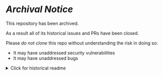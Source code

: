 # ***Archival Notice***
This repository has been archived.

As a result all of its historical issues and PRs have been closed.

Please *do not clone* this repo without understanding the risk in doing so:
- It may have unaddressed security vulnerabilities
- It may have unaddressed bugs

<details>
   <summary>Click for historical readme</summary>

## dbt demo data

This repository contains demo data and a starter project intended
for use with [dbt](www.getdbt.com).

&gt; :warning: **This repo is a work-in-progress**: Best to come back sometime soon :)


### Installing source data

In order to use this demo dbt project, you must manually import data
into your data platform using the steps shown below.


#### Snowflake

- Assume a ROLE in your Snowflake account that permits you to create new databases, schemas, stages, and external tables
- Navigate to the [installation script](https://raw.githubusercontent.com/dbt-labs/dbt-demo-data/main/scripts/snowflake.sql) and copy the contents of this document
- Run the script and confirm that the transaction is committed successfully


After running the script, you may need to run GRANT statements manually depending on your
existing configuration in Snowflake. At a minimum, you will need to make sure
that role used by your dbt job is able to read from external tables in this
schema:

```
-- Change this DBT_ROLE value as needed
set DBT_ROLE='TRANSFORMER';

grant usage on database DBT_DEMO_DATA
    to role identifier($DBT_ROLE);

grant usage on schema DBT_DEMO_DATA.ECOMMERCE
    to role identifier($DBT_ROLE);

grant select on all external tables in schema DBT_DEMO_DATA.ECOMMERCE
    to role identifier($DBT_ROLE);
```


#### BigQuery

_Not implemented_

#### Redshift

_Not implemented_

#### Databricks

_Not implemented_


### Running this project

#### In dbt Cloud

To run this project in dbt Cloud:
- Make a fork of this repo in your own GitHub organization
- Import your forked repository into dbt Cloud
- Run `dbt deps` to install package dependencies 
- Run a job in your dbt Cloud Deployment Environment with the command `dbt build`

